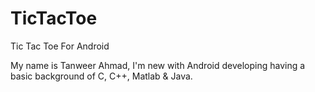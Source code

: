 # TicTacToe
Tic Tac Toe For Android

My name is Tanweer Ahmad, I'm new with Android developing having a basic background of C, C++, Matlab & Java.
